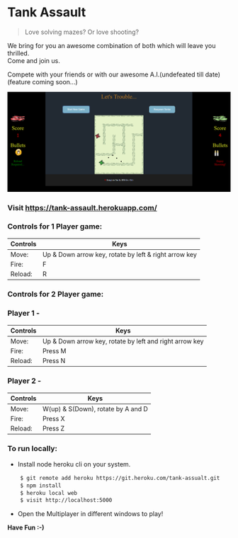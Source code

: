 # Tank Assault


> Love solving mazes?
> Or love shooting?


We bring for you an awesome combination of both which will leave you thrilled.<br>
Come and join us.

Compete with your friends or with our awesome A.I.(undefeated till date) (feature coming soon...)

![alt text](public/images/game.png)

### Visit https://tank-assault.herokuapp.com/

### Controls for 1 Player game: 

| Controls | Keys |
| -------- | ---- |
|Move:| Up & Down arrow key, rotate by left & right arrow key|
|Fire:| F|
|Reload:| R|



### Controls for 2 Player game:

### Player 1 -

| Controls | Keys |
| -------- | ---- |
|Move:| Up & Down arrow key, rotate by left and right arrow key|
|Fire:| Press M|
|Reload:| Press N|

### Player 2 -

| Controls | Keys |
| -------- | ---- |
|Move:| W(up) & S(Down), rotate by A and D
|Fire:| Press X
|Reload:| Press Z


### To run locally:

 - Install node heroku cli on your system.
```sh
    $ git remote add heroku https://git.heroku.com/tank-assualt.git
    $ npm install
    $ heroku local web
    $ visit http://localhost:5000
 ```
 - Open the Multiplayer in different windows to play! 

**Have Fun :-)**
